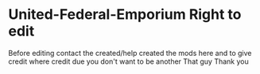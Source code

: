 # United-Federal-Emporium Right to edit

Before editing contact the created/help created the mods here and to give credit where credit due you don't want to be another That guy Thank you
